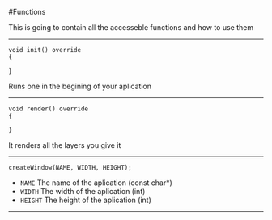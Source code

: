 #Functions

This is going to contain all the accesseble functions and how to use them

----

```
void init() override 
{
	
}
```

Runs one in the begining of your aplication

----

```
void render() override 
{
	
}
```

It renders all the layers you give it

----

```
createWindow(NAME, WIDTH, HEIGHT);
```

* ```NAME``` The name of the aplication 		(const char*)
* ```WIDTH``` The width of the aplication 		(int)
* ```HEIGHT``` The height of the aplication 	(int)

----
